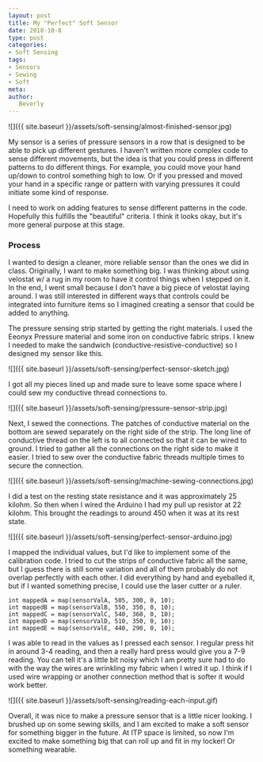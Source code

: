 ```yaml
---
layout: post
title: My "Perfect" Soft Sensor
date: 2018-10-8
type: post
categories:
- Soft Sensing
tags:
- Sensors
- Sewing
- Soft
meta:
author:
   Beverly
---
```


![]({{ site.baseurl }}/assets/soft-sensing/almost-finished-sensor.jpg)

My sensor is a series of pressure sensors in a row that is designed to be able to pick up different gestures. I haven't written more complex code to sense different movements, but the idea is that you could press in different patterns to do different things. For example, you could move your hand up/down to control something high to low. Or if you pressed and moved your hand in a specific range or pattern with varying pressures it could initiate some kind of response.

I need to work on adding features to sense different patterns in the code. Hopefully this fulfills the "beautiful" criteria. I think it looks okay, but it's more general purpose at this stage.

<!-- more -->

### Process

I wanted to design a cleaner, more reliable sensor than the ones we did in class. Originally, I want to make something big. I was thinking about using velostat w/ a rug in my room to have it control things when I stepped on it. In the end, I went small because I don't have a big piece of velostat laying around. I was still interested in different ways that controls could be integrated into furniture items so I imagined creating a sensor that could be added to anything.

The pressure sensing strip started by getting the right materials. I used the Eeonyx Pressure material and some iron on conductive fabric strips. I knew I needed to make the sandwich (conductive-resistive-conductive) so I designed my sensor like this.  

![]({{ site.baseurl }}/assets/soft-sensing/perfect-sensor-sketch.jpg)

I got all my pieces lined up and made sure to leave some space where I could sew my conductive thread connections to.

![]({{ site.baseurl }}/assets/soft-sensing/pressure-sensor-strip.jpg)

Next, I sewed the connections. The patches of conductive material on the bottom are sewed separately on the right side of the strip. The long line of conductive thread on the left is to all connected so that it can be wired to ground. I tried to gather all the connections on the right side to make it easier. I tried to sew over the conductive fabric threads multiple times to secure the connection.

![]({{ site.baseurl }}/assets/soft-sensing/machine-sewing-connections.jpg)

I did a test on the resting state resistance and it was approximately 25 kilohm. So then when I wired the Arduino I had my pull up resistor at 22 kilohm. This brought the readings to around 450 when it was at its rest state.

![]({{ site.baseurl }}/assets/soft-sensing/perfect-sensor-arduino.jpg)

I mapped the individual values, but I'd like to implement some of the calibration code. I tried to cut the strips of conductive fabric all the same, but I guess there is still some variation and all of them probably do not overlap perfectly with each other. I did everything by hand and eyeballed it, but if I wanted something precise, I could use the laser cutter or a ruler.

```
int mappedA = map(sensorValA, 505, 300, 0, 10);
int mappedB = map(sensorValB, 550, 350, 0, 10);
int mappedC = map(sensorValC, 540, 360, 0, 10);
int mappedD = map(sensorValD, 510, 350, 0, 10);
int mappedE = map(sensorValE, 440, 290, 0, 10);
```

I was able to read in the values as I pressed each sensor. I regular press hit in around 3-4 reading, and then a really hard press would give you a 7-9 reading. You can tell it's a little bit noisy which I am pretty sure had to do with the way the wires are wrinkling my fabric when I wired it up. I think if I used wire wrapping or another connection method that is softer it would work better.

![]({{ site.baseurl }}/assets/soft-sensing/reading-each-input.gif)

Overall, it was nice to make a pressure sensor that is a little nicer looking. I brushed up on some sewing skills, and I am excited to make a soft sensor for something bigger in the future. At ITP space is limited, so now I'm excited to make something big that can roll up and fit in my locker! Or something wearable.
